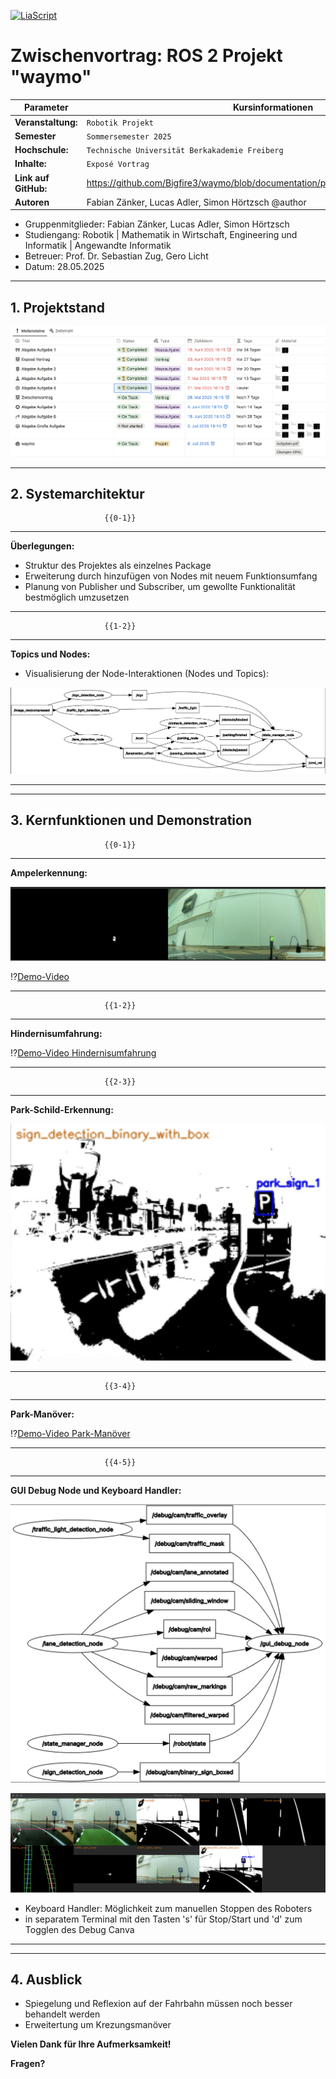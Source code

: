 [![LiaScript](https://raw.githubusercontent.com/LiaScript/LiaScript/master/badges/course.svg)](https://liascript.github.io/course/?https://github.com/Bigfire3/waymo/blob/documentation/presentation/zwischenvortrag.md)

# Zwischenvortrag: ROS 2 Projekt "waymo"

<!-- data-type="none" -->
| Parameter            | Kursinformationen                                                                     |
| -------------------- | --------------------------------------------------------------------------------------|
| **Veranstaltung:**   | `Robotik Projekt`                                                                     |
| **Semester**         | `Sommersemester 2025`                                                                 |
| **Hochschule:**      | `Technische Universität Berkakademie Freiberg`                                        |
| **Inhalte:**         | `Exposé Vortrag`                                                                      |
| **Link auf GitHub:** | https://github.com/Bigfire3/waymo/blob/documentation/presentation/zwischenvortrag.md  |
| **Autoren**          | Fabian Zänker, Lucas Adler, Simon Hörtzsch @author                                    |

+ Gruppenmitglieder: Fabian Zänker, Lucas Adler, Simon Hörtzsch  
+ Studiengang: Robotik | Mathematik in Wirtschaft, Engineering und Informatik | Angewandte Informatik
+ Betreuer: Prof. Dr. Sebastian Zug, Gero Licht  
+ Datum: 28.05.2025

---

<!-- Simon -->
## 1. Projektstand

![Notion-Organisation](../Img/notion_zwischenstand.png "Übersicht über Aufgaben und Fristen zum Robotik Projekt in Notion-Datenbank")

---

<!-- Fabian -->
## 2. Systemarchitektur

                         {{0-1}}
********************************************************************************

**Überlegungen:**

+ Struktur des Projektes als einzelnes Package
+ Erweiterung durch hinzufügen von Nodes mit neuem Funktionsumfang
+ Planung von Publisher und Subscriber, um gewollte Funktionalität bestmöglich umzusetzen

********************************************************************************

                         {{1-2}}
********************************************************************************

**Topics und Nodes:**

+ Visualisierung der Node-Interaktionen (Nodes und Topics):

![Architektur](../Img/node_overview_extended.png "Übersicht der ROS2-Nodes und Datenflüsse, erstellt mit rqt_graph")

********************************************************************************

---

<!-- Lucas -->
## 3. Kernfunktionen und Demonstration

                         {{0-1}}
********************************************************************************

**Ampelerkennung:**

  ![Ampelerkennung](../Img/traffic_light.png "Debug Bilder zur Ampelerkennung")

  !?[Demo-Video](https://youtu.be/qhHBxUX1kt0)

********************************************************************************

                         {{1-2}}
********************************************************************************

**Hindernisumfahrung:**

  !?[Demo-Video Hindernisumfahrung](https://youtu.be/McEjPxxlAfo)

********************************************************************************

                         {{2-3}}
********************************************************************************

**Park-Schild-Erkennung:**

  ![Park-Schild-Erkennung](../Img/parking_sign.png "Debug Bild zur Park-Schild-Erkennung")

********************************************************************************

                         {{3-4}}
********************************************************************************

<!-- Simon -->
**Park-Manöver:**

  !?[Demo-Video Park-Manöver](https://youtu.be/R6ZFzQ-cY1E)

********************************************************************************

                         {{4-5}}
********************************************************************************

**GUI Debug Node und Keyboard Handler:**

  ![Übersicht Topics und Nodes für Debug-Canva](../Img/debug_topics_nodes.png "Übersicht der Topics und Nodes, die für das Debug-Canva genutzt werden, erstellt mit rqt_graph")

  ![Debug Canva](../Img/debug_canva.png "Aktuelles Debug Canva")

  + Keyboard Handler: Möglichkeit zum manuellen Stoppen des Roboters
  + in separatem Terminal mit den Tasten 's' für Stop/Start und 'd' zum Togglen des Debug Canva

********************************************************************************

---

<!-- Lucas -->
## 4. Ausblick

+ Spiegelung und Reflexion auf der Fahrbahn müssen noch besser behandelt werden
+ Erweitertung um Krezungsmanöver

**Vielen Dank für Ihre Aufmerksamkeit!**

**Fragen?**
